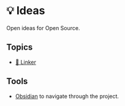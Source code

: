 # 💡 Ideas

Open ideas for Open Source.

## Topics

- [🚢 Linker](Linker/README.md)

## Tools

- [Obsidian](https://obsidian.md) to navigate through the project.
